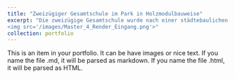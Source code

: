 ```yaml
---
title: "Zweizügiger Gesamtschule im Park in Holzmodulbauweise"
excerpt: "Die zweizügige Gesamtschule wurde nach einer städtebaulichen Analyse entwickelt, um den Bedarf in den Stadtteilen Flehe und Bilk zu decken. Das Schulgelände liegt südlich der Innenstadt und bietet attraktive Sportplätze sowie gute Verkehrsanbindung. Die Gebäude wurden entsprechend der Schultypologie und der grünen Umgebung gestaltet. Besonderes Augenmerk wurde auf den Innenraum und die Aussicht gelegt. Die Materialwahl konzentriert sich auf Holz und Holzmodulbau als repräsentative Baumaterialien für den Schulbau. Die Fassade spiegelt die Natur des umgebenden Parks wider, mit vertikaler Bepflanzung, Holz- und Metallelementen. <br/>
<img src='/images/Master_4_Render_Eingang.png'>"
collection: portfolio
---
```


This is an item in your portfolio. It can be have images or nice text. If you name the file .md, it will be parsed as markdown. If you name the file .html, it will be parsed as HTML. 
